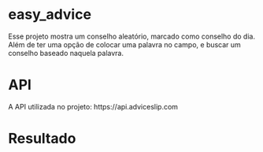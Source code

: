 # easy_advice

<p>Esse projeto mostra um conselho aleatório, marcado como conselho do dia. Além de ter uma opção de colocar uma palavra no campo, e buscar um conselho baseado naquela palavra.</p>

# API 

<p>A API utilizada no projeto: https://api.adviceslip.com</p>

# Resultado 


